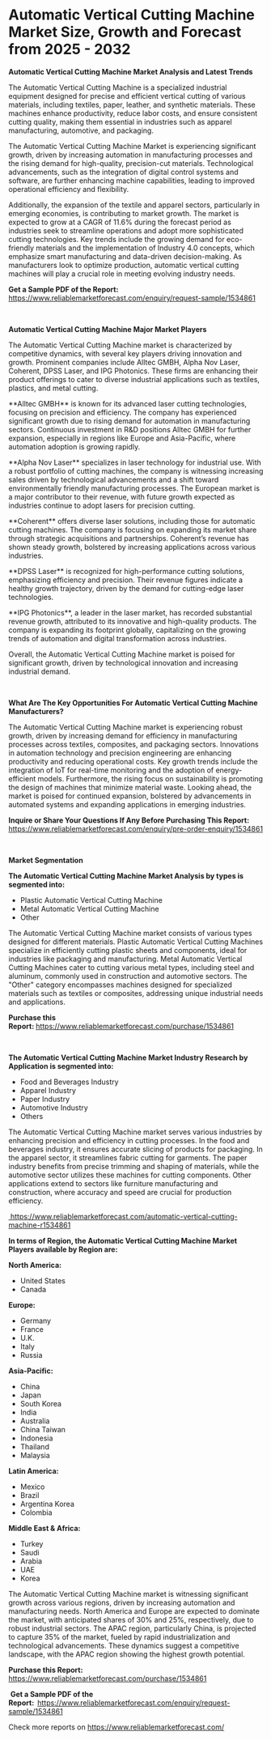 <p><h1>Automatic Vertical Cutting Machine Market Size, Growth and Forecast from 2025 - 2032</h1></p><p><strong>Automatic Vertical Cutting Machine Market Analysis and Latest Trends</strong></p>
<p><p>The Automatic Vertical Cutting Machine is a specialized industrial equipment designed for precise and efficient vertical cutting of various materials, including textiles, paper, leather, and synthetic materials. These machines enhance productivity, reduce labor costs, and ensure consistent cutting quality, making them essential in industries such as apparel manufacturing, automotive, and packaging.</p><p>The Automatic Vertical Cutting Machine Market is experiencing significant growth, driven by increasing automation in manufacturing processes and the rising demand for high-quality, precision-cut materials. Technological advancements, such as the integration of digital control systems and software, are further enhancing machine capabilities, leading to improved operational efficiency and flexibility.</p><p>Additionally, the expansion of the textile and apparel sectors, particularly in emerging economies, is contributing to market growth. The market is expected to grow at a CAGR of 11.6% during the forecast period as industries seek to streamline operations and adopt more sophisticated cutting technologies. Key trends include the growing demand for eco-friendly materials and the implementation of Industry 4.0 concepts, which emphasize smart manufacturing and data-driven decision-making. As manufacturers look to optimize production, automatic vertical cutting machines will play a crucial role in meeting evolving industry needs.</p></p>
<p><strong>Get a Sample PDF of the Report:&nbsp;</strong> <a href="https://www.reliablemarketforecast.com/enquiry/request-sample/1534861?utm_campaign=3458&utm_medium=2&utm_source=Github&utm_content=ia&utm_term=08042025&utm_id=automatic-vertical-cutting-machine">https://www.reliablemarketforecast.com/enquiry/request-sample/1534861</a></p>
<p>&nbsp;</p>
<p><strong>Automatic Vertical Cutting Machine Major Market Players</strong></p>
<p><p>The Automatic Vertical Cutting Machine market is characterized by competitive dynamics, with several key players driving innovation and growth. Prominent companies include Alltec GMBH, Alpha Nov Laser, Coherent, DPSS Laser, and IPG Photonics. These firms are enhancing their product offerings to cater to diverse industrial applications such as textiles, plastics, and metal cutting.</p><p>**Alltec GMBH** is known for its advanced laser cutting technologies, focusing on precision and efficiency. The company has experienced significant growth due to rising demand for automation in manufacturing sectors. Continuous investment in R&D positions Alltec GMBH for further expansion, especially in regions like Europe and Asia-Pacific, where automation adoption is growing rapidly.</p><p>**Alpha Nov Laser** specializes in laser technology for industrial use. With a robust portfolio of cutting machines, the company is witnessing increasing sales driven by technological advancements and a shift toward environmentally friendly manufacturing processes. The European market is a major contributor to their revenue, with future growth expected as industries continue to adopt lasers for precision cutting.</p><p>**Coherent** offers diverse laser solutions, including those for automatic cutting machines. The company is focusing on expanding its market share through strategic acquisitions and partnerships. Coherent’s revenue has shown steady growth, bolstered by increasing applications across various industries.</p><p>**DPSS Laser** is recognized for high-performance cutting solutions, emphasizing efficiency and precision. Their revenue figures indicate a healthy growth trajectory, driven by the demand for cutting-edge laser technologies.</p><p>**IPG Photonics**, a leader in the laser market, has recorded substantial revenue growth, attributed to its innovative and high-quality products. The company is expanding its footprint globally, capitalizing on the growing trends of automation and digital transformation across industries.</p><p>Overall, the Automatic Vertical Cutting Machine market is poised for significant growth, driven by technological innovation and increasing industrial demand.</p></p>
<p>&nbsp;</p>
<p><strong>What Are The Key Opportunities For Automatic Vertical Cutting Machine Manufacturers?</strong></p>
<p><p>The Automatic Vertical Cutting Machine market is experiencing robust growth, driven by increasing demand for efficiency in manufacturing processes across textiles, composites, and packaging sectors. Innovations in automation technology and precision engineering are enhancing productivity and reducing operational costs. Key growth trends include the integration of IoT for real-time monitoring and the adoption of energy-efficient models. Furthermore, the rising focus on sustainability is promoting the design of machines that minimize material waste. Looking ahead, the market is poised for continued expansion, bolstered by advancements in automated systems and expanding applications in emerging industries.</p></p>
<p><strong>Inquire or Share Your Questions If Any Before Purchasing This Report:</strong> <a href="https://www.reliablemarketforecast.com/enquiry/pre-order-enquiry/1534861?utm_campaign=3458&utm_medium=2&utm_source=Github&utm_content=ia&utm_term=08042025&utm_id=automatic-vertical-cutting-machine">https://www.reliablemarketforecast.com/enquiry/pre-order-enquiry/1534861</a></p>
<p>&nbsp;</p>
<p><strong>Market Segmentation</strong></p>
<p><strong>The Automatic Vertical Cutting Machine Market Analysis by types is segmented into:</strong></p>
<p><ul><li>Plastic Automatic Vertical Cutting Machine</li><li>Metal Automatic Vertical Cutting Machine</li><li>Other</li></ul></p>
<p><p>The Automatic Vertical Cutting Machine market consists of various types designed for different materials. Plastic Automatic Vertical Cutting Machines specialize in efficiently cutting plastic sheets and components, ideal for industries like packaging and manufacturing. Metal Automatic Vertical Cutting Machines cater to cutting various metal types, including steel and aluminum, commonly used in construction and automotive sectors. The "Other" category encompasses machines designed for specialized materials such as textiles or composites, addressing unique industrial needs and applications.</p></p>
<p><strong>Purchase this Report:&nbsp;</strong><a href="https://www.reliablemarketforecast.com/purchase/1534861?utm_campaign=3458&utm_medium=2&utm_source=Github&utm_content=ia&utm_term=08042025&utm_id=automatic-vertical-cutting-machine">https://www.reliablemarketforecast.com/purchase/1534861</a></p>
<p>&nbsp;</p>
<p><strong>The Automatic Vertical Cutting Machine Market Industry Research by Application is segmented into:</strong></p>
<p><ul><li>Food and Beverages Industry</li><li>Apparel Industry</li><li>Paper Industry</li><li>Automotive Industry</li><li>Others</li></ul></p>
<p><p>The Automatic Vertical Cutting Machine market serves various industries by enhancing precision and efficiency in cutting processes. In the food and beverages industry, it ensures accurate slicing of products for packaging. In the apparel sector, it streamlines fabric cutting for garments. The paper industry benefits from precise trimming and shaping of materials, while the automotive sector utilizes these machines for cutting components. Other applications extend to sectors like furniture manufacturing and construction, where accuracy and speed are crucial for production efficiency.</p></p>
<p><a href="https://www.reliablemarketforecast.com/automatic-vertical-cutting-machine-r1534861?utm_campaign=3458&utm_medium=2&utm_source=Github&utm_content=ia&utm_term=08042025&utm_id=automatic-vertical-cutting-machine">&nbsp;https://www.reliablemarketforecast.com/automatic-vertical-cutting-machine-r1534861</a></p>
<p><strong>In terms of Region, the Automatic Vertical Cutting Machine Market Players available by Region are:</strong></p>
<p>
    <p> <strong> North America: </strong>
        <ul>
            <li>United States</li>
            <li>Canada</li>
        </ul>
        </p> 
    <p> <strong> Europe: </strong>
        <ul>
            <li>Germany</li>
            <li>France</li>
            <li>U.K.</li>
            <li>Italy</li>
            <li>Russia</li>
        </ul>
        </p> 
    <p> <strong> Asia-Pacific: </strong>
        <ul>
            <li>China</li>
            <li>Japan</li>
            <li>South Korea</li>
            <li>India</li>
            <li>Australia</li>
            <li>China Taiwan</li>
            <li>Indonesia</li>
            <li>Thailand</li>
            <li>Malaysia</li>
        </ul>
        </p> 
    <p> <strong> Latin America: </strong>
        <ul>
            <li>Mexico</li>
            <li>Brazil</li>
            <li>Argentina Korea</li>
            <li>Colombia</li>
        </ul>
        </p> 
    <p> <strong> Middle East & Africa: </strong>
        <ul>
            <li>Turkey</li>
            <li>Saudi</li>
            <li>Arabia</li>
            <li>UAE</li>
            <li>Korea</li>
        </ul>
    </p>
    </p>
<p><p>The Automatic Vertical Cutting Machine market is witnessing significant growth across various regions, driven by increasing automation and manufacturing needs. North America and Europe are expected to dominate the market, with anticipated shares of 30% and 25%, respectively, due to robust industrial sectors. The APAC region, particularly China, is projected to capture 35% of the market, fueled by rapid industrialization and technological advancements. These dynamics suggest a competitive landscape, with the APAC region showing the highest growth potential.</p></p>
<p><strong>Purchase this Report: </strong><a href="https://www.reliablemarketforecast.com/purchase/1534861?utm_campaign=3458&utm_medium=2&utm_source=Github&utm_content=ia&utm_term=08042025&utm_id=automatic-vertical-cutting-machine">https://www.reliablemarketforecast.com/purchase/1534861</a></p>
<p>&nbsp;<strong>Get a Sample PDF of the Report:&nbsp;&nbsp;</strong><a href="https://www.reliablemarketforecast.com/enquiry/request-sample/1534861?utm_campaign=3458&utm_medium=2&utm_source=Github&utm_content=ia&utm_term=08042025&utm_id=automatic-vertical-cutting-machine">https://www.reliablemarketforecast.com/enquiry/request-sample/1534861</a></p>
<p><strong></strong></p>
<p>Check more reports on <a href="https://www.reliablemarketforecast.com/?utm_campaign=3458&utm_medium=2&utm_source=Github&utm_content=ia&utm_term=08042025&utm_id=automatic-vertical-cutting-machine">https://www.reliablemarketforecast.com/</a></p>